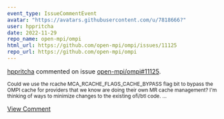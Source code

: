 ```yaml
---
event_type: IssueCommentEvent
avatar: "https://avatars.githubusercontent.com/u/7818666?"
user: hppritcha
date: 2022-11-29
repo_name: open-mpi/ompi
html_url: https://github.com/open-mpi/ompi/issues/11125
repo_url: https://github.com/open-mpi/ompi
---
```


<a href='https://github.com/hppritcha' target='_blank'>hppritcha</a> commented on issue <a href='https://github.com/open-mpi/ompi/issues/11125' target='_blank'>open-mpi/ompi#11125</a>.

<small>Could we use the rcache MCA_RCACHE_FLAGS_CACHE_BYPASS flag bit to bypass the OMPI cache for providers that we know are doing their own MR cache management?  I'm thinking of ways to minimize changes to the existing ofi/btl code....</small>

<a href='https://github.com/open-mpi/ompi/issues/11125' target='_blank'>View Comment</a>